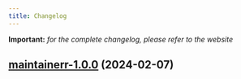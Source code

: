 ```yaml
---
title: Changelog
---
```


**Important:**
*for the complete changelog, please refer to the website*



## [maintainerr-1.0.0](https://github.com/truecharts/charts/compare/maintainerr-0.0.3...maintainerr-1.0.0) (2024-02-07)